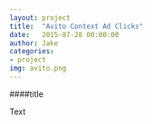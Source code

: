 ```yaml
---
layout: project
title:  "Avito Context Ad Clicks"
date:   2015-07-28 00:00:00
author: Jake
categories:
- project
img: avito.png
---
```

####title

Text
